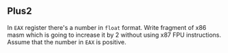 ## Plus2

In `EAX` register there's a number in `float` format.
Write fragment of x86 masm which is going to increase it by 2 without using x87 FPU instructions. Assume that the number in `EAX` is positive.